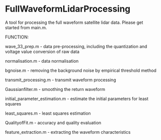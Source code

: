# FullWaveformLidarProcessing

A tool for processing the full waveform satellite lidar data. Please get started from main.m.


FUNCTION:

wave_33_prep.m  - data pre-processing, including the quantization and voltage value conversion of raw data

normalisation.m - data normalisation

bgnoise.m - removing the background noise by empirical threshold method 

transmit_processing.m - transmit waveform processing

Gaussianfilter.m - smoothing the return waveform

initial_parameter_estimation.m - estimate the initial parameters for least squares

least_squares.m - least squares estimation

QualityofFit.m - accuracy and quality evaluation

feature_extraction.m - extracting the waveform characteristics
